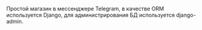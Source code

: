Простой магазин в мессенджере Telegram, в качестве ORM используется Django, для администрирования БД используется django-admin.

